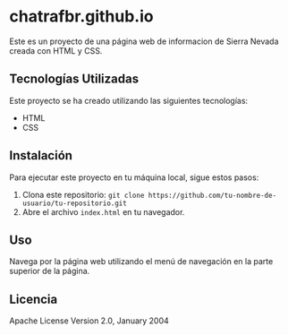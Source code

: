 # chatrafbr.github.io

Este es un proyecto de una página web de informacion de Sierra Nevada creada con HTML y CSS.

## Tecnologías Utilizadas

Este proyecto se ha creado utilizando las siguientes tecnologías:
- HTML
- CSS

## Instalación

Para ejecutar este proyecto en tu máquina local, sigue estos pasos:

1. Clona este repositorio: `git clone https://github.com/tu-nombre-de-usuario/tu-repositorio.git`
2. Abre el archivo `index.html` en tu navegador.

## Uso

Navega por la página web utilizando el menú de navegación en la parte superior de la página.

## Licencia

 Apache License
 Version 2.0, January 2004
